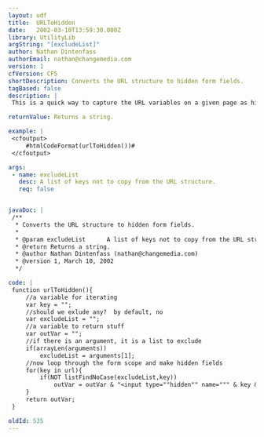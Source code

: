 ```yaml
---
layout: udf
title:  URLToHidden
date:   2002-03-10T13:59:30.000Z
library: UtilityLib
argString: "[excludeList]"
author: Nathan Dintenfass
authorEmail: nathan@changemedia.com
version: 1
cfVersion: CF5
shortDescription: Converts the URL structure to hidden form fields.
tagBased: false
description: |
 This is a quick way to capture the URL variables on a given page as hidden fields in a form.  This is useful when you have a multi-step process.

returnValue: Returns a string.

example: |
 <cfoutput>
     #htmlCodeFormat(urlToHidden())#
 </cfoutput>

args:
 - name: excludeList
   desc: A list of keys not to copy from the URL structure.
   req: false


javaDoc: |
 /**
  * Converts the URL structure to hidden form fields.
  * 
  * @param excludeList      A list of keys not to copy from the URL structure. 
  * @return Returns a string. 
  * @author Nathan Dintenfass (nathan@changemedia.com) 
  * @version 1, March 10, 2002 
  */

code: |
 function urlToHidden(){
     //a variable for iterating
     var key = "";
     //should we exlude any?  by default, no
     var excludeList = "";
     //a variable to return stuff
     var outVar = "";
     //if there is an argument, it is a list to exclude
     if(arrayLen(arguments))
         excludeList = arguments[1];
     //now loop through the form scope and make hidden fields
     for(key in url){
         if(NOT listFindNoCase(excludeList,key))
             outVar = outVar & "<input type=""hidden"" name=""" & key & """ value=""" & htmlEditFormat(url[key]) & """>";
     }
     return outVar;        
 }

oldId: 535
---
```



